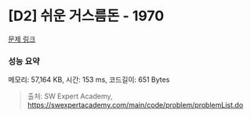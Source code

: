 # [D2] 쉬운 거스름돈 - 1970 

[문제 링크](https://swexpertacademy.com/main/code/problem/problemDetail.do?contestProbId=AV5PsIl6AXIDFAUq) 

### 성능 요약

메모리: 57,164 KB, 시간: 153 ms, 코드길이: 651 Bytes



> 출처: SW Expert Academy, https://swexpertacademy.com/main/code/problem/problemList.do